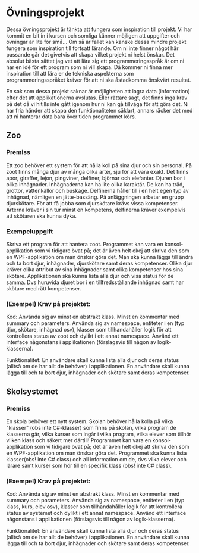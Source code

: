 # Övningsprojekt

Dessa övningsprojekt är tänkta att fungera som inspiration till projekt. Vi har kommit en bit in i kursen och somliga känner möjligen att uppgifter och övningar är lite för små... Om så är fallet kan kanske dessa mindre projekt fungera som inspiration till fortsatt lärande. Om ni inte finner något här passande går det givetvis att skapa vilket projekt ni helst önskar. Det absolut bästa sättet jag vet att lära sig ett programmeringsspråk är om ni har en idé för ett program som ni vill skapa. Då kommer ni finna mer inspiration till att lära er de tekniska aspekterna som programmeringsspråket kräver för att ni ska åstadkomma önskvärt resultat.

En sak som dessa projekt saknar är möjligheten att lagra data (information) efter det att applikationerna avslutas. Eller rättare sagt, det finns inga krav på det då vi hitills inte gått igenom hur ni kan gå tillväga för att göra det. Ni har fria händer att skapa den funktionaliteten såklart, annars räcker det med att ni hanterar data bara över tiden programmet körs.

## Zoo

### Premiss

Ett zoo behöver ett system för att hålla koll på sina djur och sin personal. På zoot finns många djur av många olika arter, sju för att vara exakt. Det finns apor, giraffer, lejon, pingviner, delfiner, björnar och elefanter. Djuren bor i olika inhägnader. Inhägnaderna kan ha lite olika karaktär. De kan ha träd, grottor, vattenkällor och buskage. Delfinerna håller till i en helt egen typ av inhägnad, nämligen en jätte-bassäng. På anläggningen arbetar en grupp djurskötare. För att få jobba som djurskötare krävs vissa kompetenser. Arterna kräver i sin tur minst en kompetens, delfinerna kräver exempelvis att skötaren ska kunna dyka.


### Exempeluppgift

Skriva ett program för att hantera zoot. Programmet kan vara en konsol-applikation som vi tidigare övat på; det är även helt okej att skriva den som en WPF-applikation om man önskar göra det. Man ska kunna lägga till ändra och ta bort djur, inhägnader, djurskötare samt deras kompetenser. Olika djur kräver olika attribut av sina inhägnader samt olika kompetenser hos sina skötare. Applikationen ska kunna lista alla djur och visa status för de samma. Dvs huruvida djuret bor i en tillfredsställande inhägnad samt har skötare med rätt kompetenser.

### (Exempel) Krav på projektet:

Kod: Använda sig av minst en abstrakt klass. Minst en kommentar med summary och parameters. Använda sig av namespace, entiteter i en (typ djur, skötare, inhägnad osv), klasser som tillhandahåller logik för att kontrollera status av zoot och dylikt i ett annat namespace. Använd ett interface någonstans i applikationen (förslagsvis till någon av logik-klasserna).

Funktionalitet: En användare skall kunna lista alla djur och deras status (alltså om de har allt de behöver) i applikationen. En användare skall kunna lägga till och ta bort djur, inhägnader och skötare samt deras kompetenser.

## Skolsystemet

### Premiss

En skola behöver ett nytt system. Skolan behöver hålla kolla på vilka "klasser" (obs inte C#-klasser) som finns på skolan, vilka program de klasserna går, vilka kurser som ingår i vilka program, vilka elever som tillhör vilken klass och säkert mer därtill! Programmet kan vara en konsol-applikation som vi tidigare övat på; det är även helt okej att skriva den som en WPF-applikation om man önskar göra det. Programmet ska kunna lista klasser(obs! inte C# class) och all information om de, dvs vilka elever och lärare samt kurser som hör till en specifik klass (obs! inte C# class).

### (Exempel) Krav på projektet:

Kod: Använda sig av minst en abstrakt klass. Minst en kommentar med summary och parameters. Använda sig av namespace, entiteter i en (typ klass, kurs, elev osv), klasser som tillhandahåller logik för att kontrollera status av systemet och dylikt i ett annat namespace. Använd ett interface någonstans i applikationen (förslagsvis till någon av logik-klasserna).

Funktionalitet: En användare skall kunna lista alla djur och deras status (alltså om de har allt de behöver) i applikationen. En användare skall kunna lägga till och ta bort djur, inhägnader och skötare samt deras kompetenser.
